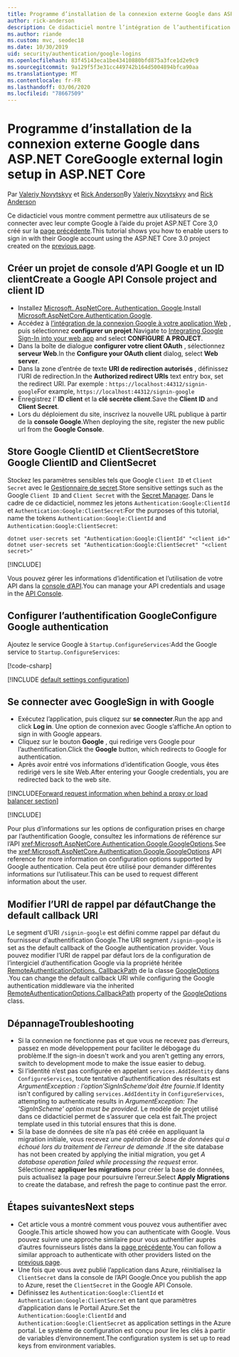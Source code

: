 ```yaml
---
title: Programme d’installation de la connexion externe Google dans ASP.NET Core
author: rick-anderson
description: Ce didacticiel montre l’intégration de l’authentification d’utilisateur de compte Google dans une application ASP.NET Core existante.
ms.author: riande
ms.custom: mvc, seodec18
ms.date: 10/30/2019
uid: security/authentication/google-logins
ms.openlocfilehash: 83f45143eca1be43410880bfd875a3fce1d2e9c9
ms.sourcegitcommit: 9a129f5f3e31cc449742b164d5004894bfca90aa
ms.translationtype: MT
ms.contentlocale: fr-FR
ms.lasthandoff: 03/06/2020
ms.locfileid: "78667509"
---
```

# <a name="google-external-login-setup-in-aspnet-core"></a><span data-ttu-id="67123-103">Programme d’installation de la connexion externe Google dans ASP.NET Core</span><span class="sxs-lookup"><span data-stu-id="67123-103">Google external login setup in ASP.NET Core</span></span>

<span data-ttu-id="67123-104">Par [Valeriy Novytskyy](https://github.com/01binary) et [Rick Anderson](https://twitter.com/RickAndMSFT)</span><span class="sxs-lookup"><span data-stu-id="67123-104">By [Valeriy Novytskyy](https://github.com/01binary) and [Rick Anderson](https://twitter.com/RickAndMSFT)</span></span>

<span data-ttu-id="67123-105">Ce didacticiel vous montre comment permettre aux utilisateurs de se connecter avec leur compte Google à l’aide du projet ASP.NET Core 3,0 créé sur la [page précédente](xref:security/authentication/social/index).</span><span class="sxs-lookup"><span data-stu-id="67123-105">This tutorial shows you how to enable users to sign in with their Google account using the ASP.NET Core 3.0 project created on the [previous page](xref:security/authentication/social/index).</span></span>

## <a name="create-a-google-api-console-project-and-client-id"></a><span data-ttu-id="67123-106">Créer un projet de console d’API Google et un ID client</span><span class="sxs-lookup"><span data-stu-id="67123-106">Create a Google API Console project and client ID</span></span>

* <span data-ttu-id="67123-107">Installez [Microsoft. AspNetCore. Authentication. Google](https://www.nuget.org/packages/Microsoft.AspNetCore.Authentication.Google).</span><span class="sxs-lookup"><span data-stu-id="67123-107">Install [Microsoft.AspNetCore.Authentication.Google](https://www.nuget.org/packages/Microsoft.AspNetCore.Authentication.Google).</span></span>
* <span data-ttu-id="67123-108">Accédez à [l’intégration de la connexion Google à votre application Web](https://developers.google.com/identity/sign-in/web/devconsole-project) , puis sélectionnez **configurer un projet**.</span><span class="sxs-lookup"><span data-stu-id="67123-108">Navigate to [Integrating Google Sign-In into your web app](https://developers.google.com/identity/sign-in/web/devconsole-project) and select **CONFIGURE A PROJECT**.</span></span>
* <span data-ttu-id="67123-109">Dans la boîte de dialogue **configurer votre client OAuth** , sélectionnez **serveur Web**.</span><span class="sxs-lookup"><span data-stu-id="67123-109">In the **Configure your OAuth client** dialog, select **Web server**.</span></span>
* <span data-ttu-id="67123-110">Dans la zone d’entrée de texte **URI de redirection autorisés** , définissez l’URI de redirection.</span><span class="sxs-lookup"><span data-stu-id="67123-110">In the **Authorized redirect URIs** text entry box, set the redirect URI.</span></span> <span data-ttu-id="67123-111">Par exemple : `https://localhost:44312/signin-google`</span><span class="sxs-lookup"><span data-stu-id="67123-111">For example, `https://localhost:44312/signin-google`</span></span>
* <span data-ttu-id="67123-112">Enregistrez l' **ID client** et la **clé secrète client**.</span><span class="sxs-lookup"><span data-stu-id="67123-112">Save the **Client ID** and **Client Secret**.</span></span>
* <span data-ttu-id="67123-113">Lors du déploiement du site, inscrivez la nouvelle URL publique à partir de la **console Google**.</span><span class="sxs-lookup"><span data-stu-id="67123-113">When deploying the site, register the new public url from the **Google Console**.</span></span>

## <a name="store-google-clientid-and-clientsecret"></a><span data-ttu-id="67123-114">Store Google ClientID et ClientSecret</span><span class="sxs-lookup"><span data-stu-id="67123-114">Store Google ClientID and ClientSecret</span></span>

<span data-ttu-id="67123-115">Stockez les paramètres sensibles tels que Google `Client ID` et `Client Secret` avec le [Gestionnaire de secret](xref:security/app-secrets).</span><span class="sxs-lookup"><span data-stu-id="67123-115">Store sensitive settings such as the Google `Client ID` and `Client Secret` with the [Secret Manager](xref:security/app-secrets).</span></span> <span data-ttu-id="67123-116">Dans le cadre de ce didacticiel, nommez les jetons `Authentication:Google:ClientId` et `Authentication:Google:ClientSecret`:</span><span class="sxs-lookup"><span data-stu-id="67123-116">For the purposes of this tutorial, name the tokens `Authentication:Google:ClientId` and `Authentication:Google:ClientSecret`:</span></span>

```dotnetcli
dotnet user-secrets set "Authentication:Google:ClientId" "<client id>"
dotnet user-secrets set "Authentication:Google:ClientSecret" "<client secret>"
```

[!INCLUDE[](~/includes/environmentVarableColon.md)]

<span data-ttu-id="67123-117">Vous pouvez gérer les informations d’identification et l’utilisation de votre API dans la [console d’API](https://console.developers.google.com/apis/dashboard).</span><span class="sxs-lookup"><span data-stu-id="67123-117">You can manage your API credentials and usage in the [API Console](https://console.developers.google.com/apis/dashboard).</span></span>

## <a name="configure-google-authentication"></a><span data-ttu-id="67123-118">Configurer l’authentification Google</span><span class="sxs-lookup"><span data-stu-id="67123-118">Configure Google authentication</span></span>

<span data-ttu-id="67123-119">Ajoutez le service Google à `Startup.ConfigureServices`:</span><span class="sxs-lookup"><span data-stu-id="67123-119">Add the Google service to `Startup.ConfigureServices`:</span></span>

[!code-csharp[](~/security/authentication/social/social-code/3.x/StartupGoogle3x.cs?highlight=11-19)]

[!INCLUDE [default settings configuration](includes/default-settings2-2.md)]

## <a name="sign-in-with-google"></a><span data-ttu-id="67123-120">Se connecter avec Google</span><span class="sxs-lookup"><span data-stu-id="67123-120">Sign in with Google</span></span>

* <span data-ttu-id="67123-121">Exécutez l’application, puis cliquez sur **se connecter**.</span><span class="sxs-lookup"><span data-stu-id="67123-121">Run the app and click **Log in**.</span></span> <span data-ttu-id="67123-122">Une option de connexion avec Google s’affiche.</span><span class="sxs-lookup"><span data-stu-id="67123-122">An option to sign in with Google appears.</span></span>
* <span data-ttu-id="67123-123">Cliquez sur le bouton **Google** , qui redirige vers Google pour l’authentification.</span><span class="sxs-lookup"><span data-stu-id="67123-123">Click the **Google** button, which redirects to Google for authentication.</span></span>
* <span data-ttu-id="67123-124">Après avoir entré vos informations d’identification Google, vous êtes redirigé vers le site Web.</span><span class="sxs-lookup"><span data-stu-id="67123-124">After entering your Google credentials, you are redirected back to the web site.</span></span>

[!INCLUDE[Forward request information when behind a proxy or load balancer section](includes/forwarded-headers-middleware.md)]

[!INCLUDE[](includes/chain-auth-providers.md)]

<span data-ttu-id="67123-125">Pour plus d’informations sur les options de configuration prises en charge par l’authentification Google, consultez les informations de référence sur l’API <xref:Microsoft.AspNetCore.Authentication.Google.GoogleOptions>.</span><span class="sxs-lookup"><span data-stu-id="67123-125">See the <xref:Microsoft.AspNetCore.Authentication.Google.GoogleOptions> API reference for more information on configuration options supported by Google authentication.</span></span> <span data-ttu-id="67123-126">Cela peut être utilisé pour demander différentes informations sur l’utilisateur.</span><span class="sxs-lookup"><span data-stu-id="67123-126">This can be used to request different information about the user.</span></span>

## <a name="change-the-default-callback-uri"></a><span data-ttu-id="67123-127">Modifier l’URI de rappel par défaut</span><span class="sxs-lookup"><span data-stu-id="67123-127">Change the default callback URI</span></span>

<span data-ttu-id="67123-128">Le segment d’URI `/signin-google` est défini comme rappel par défaut du fournisseur d’authentification Google.</span><span class="sxs-lookup"><span data-stu-id="67123-128">The URI segment `/signin-google` is set as the default callback of the Google authentication provider.</span></span> <span data-ttu-id="67123-129">Vous pouvez modifier l’URI de rappel par défaut lors de la configuration de l’intergiciel d’authentification Google via la propriété héritée [RemoteAuthenticationOptions. CallbackPath](/dotnet/api/microsoft.aspnetcore.authentication.remoteauthenticationoptions.callbackpath) de la classe [GoogleOptions](/dotnet/api/microsoft.aspnetcore.authentication.google.googleoptions) .</span><span class="sxs-lookup"><span data-stu-id="67123-129">You can change the default callback URI while configuring the Google authentication middleware via the inherited [RemoteAuthenticationOptions.CallbackPath](/dotnet/api/microsoft.aspnetcore.authentication.remoteauthenticationoptions.callbackpath) property of the [GoogleOptions](/dotnet/api/microsoft.aspnetcore.authentication.google.googleoptions) class.</span></span>

## <a name="troubleshooting"></a><span data-ttu-id="67123-130">Dépannage</span><span class="sxs-lookup"><span data-stu-id="67123-130">Troubleshooting</span></span>

* <span data-ttu-id="67123-131">Si la connexion ne fonctionne pas et que vous ne recevez pas d’erreurs, passez en mode développement pour faciliter le débogage du problème.</span><span class="sxs-lookup"><span data-stu-id="67123-131">If the sign-in doesn't work and you aren't getting any errors, switch to development mode to make the issue easier to debug.</span></span>
* <span data-ttu-id="67123-132">Si l’identité n’est pas configurée en appelant `services.AddIdentity` dans `ConfigureServices`, toute tentative d’authentification des résultats est *ArgumentException : l’option’SignInScheme’doit être fournie*.</span><span class="sxs-lookup"><span data-stu-id="67123-132">If Identity isn't configured by calling `services.AddIdentity` in `ConfigureServices`, attempting to authenticate results in *ArgumentException: The 'SignInScheme' option must be provided*.</span></span> <span data-ttu-id="67123-133">Le modèle de projet utilisé dans ce didacticiel permet de s’assurer que cela est fait.</span><span class="sxs-lookup"><span data-stu-id="67123-133">The project template used in this tutorial ensures that this is done.</span></span>
* <span data-ttu-id="67123-134">Si la base de données de site n’a pas été créée en appliquant la migration initiale, vous recevez *une opération de base de données qui a échoué lors du traitement de l’erreur de demande* .</span><span class="sxs-lookup"><span data-stu-id="67123-134">If the site database has not been created by applying the initial migration, you get *A database operation failed while processing the request* error.</span></span> <span data-ttu-id="67123-135">Sélectionnez **appliquer les migrations** pour créer la base de données, puis actualisez la page pour poursuivre l’erreur.</span><span class="sxs-lookup"><span data-stu-id="67123-135">Select **Apply Migrations** to create the database, and refresh the page to continue past the error.</span></span>

## <a name="next-steps"></a><span data-ttu-id="67123-136">Étapes suivantes</span><span class="sxs-lookup"><span data-stu-id="67123-136">Next steps</span></span>

* <span data-ttu-id="67123-137">Cet article vous a montré comment vous pouvez vous authentifier avec Google.</span><span class="sxs-lookup"><span data-stu-id="67123-137">This article showed how you can authenticate with Google.</span></span> <span data-ttu-id="67123-138">Vous pouvez suivre une approche similaire pour vous authentifier auprès d’autres fournisseurs listés dans la [page précédente](xref:security/authentication/social/index).</span><span class="sxs-lookup"><span data-stu-id="67123-138">You can follow a similar approach to authenticate with other providers listed on the [previous page](xref:security/authentication/social/index).</span></span>
* <span data-ttu-id="67123-139">Une fois que vous avez publié l’application dans Azure, réinitialisez la `ClientSecret` dans la console de l’API Google.</span><span class="sxs-lookup"><span data-stu-id="67123-139">Once you publish the app to Azure, reset the `ClientSecret` in the Google API Console.</span></span>
* <span data-ttu-id="67123-140">Définissez les `Authentication:Google:ClientId` et `Authentication:Google:ClientSecret` en tant que paramètres d’application dans le Portail Azure.</span><span class="sxs-lookup"><span data-stu-id="67123-140">Set the `Authentication:Google:ClientId` and `Authentication:Google:ClientSecret` as application settings in the Azure portal.</span></span> <span data-ttu-id="67123-141">Le système de configuration est conçu pour lire les clés à partir de variables d’environnement.</span><span class="sxs-lookup"><span data-stu-id="67123-141">The configuration system is set up to read keys from environment variables.</span></span>
